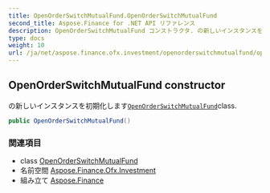```yaml
---
title: OpenOrderSwitchMutualFund.OpenOrderSwitchMutualFund
second_title: Aspose.Finance for .NET API リファレンス
description: OpenOrderSwitchMutualFund コンストラクタ. の新しいインスタンスを初期化しますOpenOrderSwitchMutualFundclass.
type: docs
weight: 10
url: /ja/net/aspose.finance.ofx.investment/openorderswitchmutualfund/openorderswitchmutualfund/
---
```

## OpenOrderSwitchMutualFund constructor

の新しいインスタンスを初期化します[`OpenOrderSwitchMutualFund`](../)class.

```csharp
public OpenOrderSwitchMutualFund()
```

### 関連項目

* class [OpenOrderSwitchMutualFund](../)
* 名前空間 [Aspose.Finance.Ofx.Investment](../../openorderswitchmutualfund/)
* 組み立て [Aspose.Finance](../../../)


